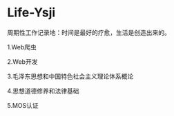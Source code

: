 # Life-Ysji

周期性工作记录地：时间是最好的疗愈，生活是创造出来的。

1.Web爬虫

2.Web开发

3.毛泽东思想和中国特色社会主义理论体系概论

4.思想道德修养和法律基础

5.MOS认证
